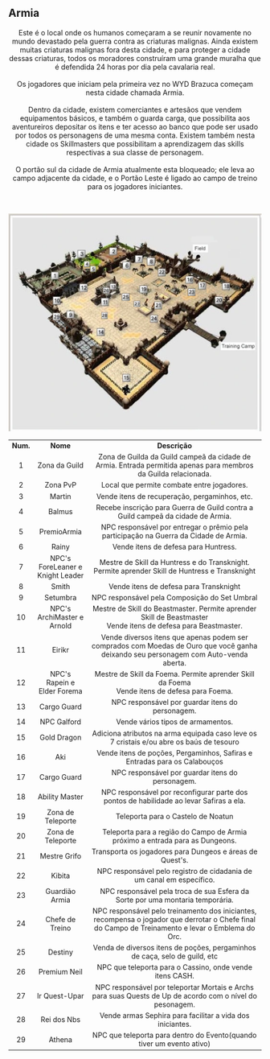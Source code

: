 ## Armia 

<p align="center">Este é o local onde os humanos começaram a se reunir novamente no mundo devastado pela guerra contra as criaturas malignas. Ainda existem muitas criaturas malignas fora desta cidade, e para proteger a cidade dessas criaturas, todos os moradores construíram uma grande muralha que é defendida 24 horas por dia pela cavalaria real.
<br><br>
Os jogadores que iniciam pela primeira vez no WYD Brazuca começam nesta cidade chamada Armia.
<br><br>
Dentro da cidade, existem comerciantes e artesãos que vendem equipamentos básicos, e também o guarda carga, que possibilita aos aventureiros depositar os itens e ter acesso ao banco que pode ser usado por todos os personagens de uma mesma conta. Existem também nesta cidade os Skillmasters que possibilitam a aprendizagem das skills respectivas a sua classe de personagem.
<br><br>
O portão sul da cidade de Armia atualmente esta bloqueado; ele leva ao campo adjacente da cidade, e o Portão Leste é ligado ao campo de treino para os jogadores iniciantes.
</p>
<br>
<p align="center">
<img src="./files/armia-brazuca.png" />
</p> 

<table align="center">
    <tr align="center">
        <td><strong>Num.</strong></td>
        <td><strong>Nome</strong></td>
        <td><strong>Descrição</strong></td>
    </tr>
    <tr align="center">
        <td>1</tdr>
        <td>Zona da Guild</td>
        <td>Zona de Guilda da Guild campeã da cidade de Armia. Entrada permitida apenas para membros da Guilda relacionada.</td>
    </tr>
    <tr align="center">
        <td>2</tdr>
        <td>Zona PvP</td>
        <td>Local que permite combate entre jogadores.</td>
    </tr>
    <tr align="center">
        <td>3</tdr>
        <td>Martin</td>
        <td>Vende itens de recuperação, pergaminhos, etc.</td>
    </tr>
    <tr align="center">
        <td>4</tdr>
        <td>Balmus</td>
        <td>Recebe inscrição para Guerra de Guild contra a Guild campeã da cidade de Armia.</td>
    </tr>
    <tr align="center">
        <td>5</tdr>
        <td>PremioArmia</td>
        <td>NPC responsável por entregar o prêmio pela participação na Guerra da Cidade de Armia.</td>
    </tr>
    <tr align="center">
        <td>6</tdr>
        <td>Rainy</td>
        <td>Vende itens de defesa para Huntress.</td>
    </tr>
    <tr align="center">
        <td>7</tdr>
        <td>NPC's<br> ForeLeaner e <br>Knight Leader</td>
        <td>Mestre de Skill da Huntress e do Transknight. Permite aprender Skill de Huntress e Transknight</td>
    </tr>
    <tr align="center">
        <td>8</tdr>
        <td>Smith</td>
        <td>Vende itens de defesa para Transknight</td>
    </tr>
    <tr align="center">
        <td>9</tdr>
        <td>Setumbra</td>
        <td>NPC responsável pela Composição do Set Umbral</td>
    </tr>
    <tr align="center">
        <td>10</tdr>
        <td>NPC's<br>ArchiMaster e<br>Arnold</td>
        <td>Mestre de Skill do Beastmaster. Permite aprender Skill de Beastmaster<br>Vende itens de defesa para Beastmaster.</td>
    </tr>
    <tr align="center">
        <td>11</tdr>
        <td>Eirikr</td>
        <td>Vende diversos itens que apenas podem ser comprados com Moedas de Ouro que você ganha deixando seu personagem com Auto-venda aberta.</td>
    </tr>
    <tr align="center">
        <td>12</tdr>
        <td>NPC's<br> Rapein e<br>Elder Forema</td>
        <td>Mestre de Skill da Foema. Permite aprender Skill da Foema<br>Vende itens de defesa para Foema.</td>
    </tr>
    <tr align="center">
        <td>13</tdr>
        <td>Cargo Guard</td>
        <td>NPC responsável por guardar itens do personagem.</td>
    </tr>
    <tr align="center">
        <td>14</tdr>
        <td>NPC Galford</td>
        <td>Vende vários tipos de armamentos.</td>
    </tr>
    <tr align="center">
        <td>15</tdr>
        <td>Gold Dragon</td>
        <td>Adiciona atributos na arma equipada caso leve os 7 cristais e/ou abre os baús de tesouro</td>
    </tr>
    <tr align="center">
        <td>16</tdr>
        <td>Aki</td>
        <td>Vende itens de poções, Pergaminhos, Safiras e Entradas para os Calabouços</td>
    </tr>
    <tr align="center">
        <td>17</tdr>
        <td>Cargo Guard</td>
        <td>NPC responsável por guardar itens do personagem.</td>
    </tr>
    <tr align="center">
        <td>18</tdr>
        <td>Ability Master</td>
        <td>NPC responsável por reconfigurar parte dos pontos de habilidade ao levar Safiras a ela.</td>
    </tr>
    <tr align="center">
        <td>19</tdr>
        <td>Zona de Teleporte</td>
        <td>Teleporta para o Castelo de Noatun</td>
    </tr>
    <tr align="center">
        <td>20</tdr>
        <td>Zona de Teleporte</td>
        <td>Teleporta para a região do Campo de Armia próximo a entrada para as Dungeons.</td>
    </tr>
    <tr align="center">
        <td>21</tdr>
        <td>Mestre Grifo</td>
        <td>Transporta os jogadores para Dungeos e áreas de Quest's.</td>
    </tr>
    <tr align="center">
        <td>22</tdr>
        <td>Kibita</td>
        <td>NPC responsável pelo registro de cidadania de um canal em específico.</td>
    </tr>
    <tr align="center">
        <td>23</tdr>
        <td>Guardião Armia</td>
        <td>NPC responsável pela troca de sua Esfera da Sorte por uma montaria temporária.</td>
    </tr>
    <tr align="center">
        <td>24</tdr>
        <td>Chefe de Treino</td>
        <td>NPC responsável pelo treinamento dos iniciantes, recompensa o jogador que derrotar o Chefe final do Campo de Treinamento e levar o Emblema do Orc.</td>
    </tr>
    <tr align="center">
        <td>25</tdr>
        <td>Destiny</td>
        <td>Venda de diversos itens de poções, pergaminhos de caça, selo de guild, etc</td>
    </tr>
    <tr align="center">
        <td>26</tdr>
        <td>Premium Neil</td>
        <td>NPC que teleporta para o Cassino, onde vende itens CASH.</td>
    </tr>
    <tr align="center">
        <td>27</tdr>
        <td>Ir Quest-Upar</td>
        <td>NPC responsável por teleportar Mortais e Archs para suas Quests de Up de acordo com o nível do pesonagem.</td>
    </tr>
    <tr align="center">
        <td>28</tdr>
        <td>Rei dos Nbs</td>
        <td>Vende armas Sephira para facilitar a vida dos iniciantes.</td>
    </tr>
    <tr align="center">
        <td>29</tdr>
        <td>Athena</td>
        <td>NPC que teleporta para dentro do Evento(quando tiver um evento ativo)</td>
    </tr>
</table>